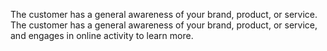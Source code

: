 The customer has a general awareness of your brand, product, or service.
The customer has a general awareness of your brand, product, or service, and engages in online activity to learn more.
